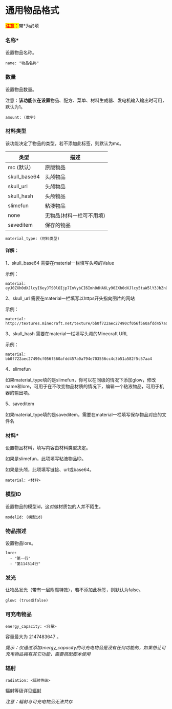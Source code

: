 # 通用物品格式

<mark style="color:red;">**注意：**</mark>带\*为必填

### 名称\*

设置物品名称。

```
name: "物品名称"
```

### 数量

设置物品数量。

注意：**该功能**仅**在设置**物品、配方、菜单、材料生成器、发电机输入输出时可用，默认为1。

```
amount: (数字)
```

### 材料类型

该功能决定了物品的类型，若不添加此标签，则默认为mc。

| 类型                   | 描述             |
| -------------------- | -------------- |
| mc (默认)            | 原版物品 |
| skull\_base64        | 头颅物品 |
| skull\_url           | 头颅物品 |
| skull\_hash          | 头颅物品 |
| slimefun             | 粘液物品 |
| none                 | 无物品(材料一栏可不用填)   |
| saveditem            | 保存的物品 |

```
material_type: (材料类型)
```

#### 详解：

1、skull\_base64 需要在material一栏填写头颅的Value

示例：

```
material: eyJ0ZXh0dXJlcyI6eyJTS0lOIjp7InVybCI6Imh0dHA6Ly90ZXh0dXJlcy5taW5lY3JhZnQubmV0L3RleHR1cmUvYmIwZjcyMmFlYzI3NDkwY2YwNTZmNTYwYWZkZDQ1N2EwYTc5NGU3MDM1NTZjYzRjM2I1MWE1ODJmNWM1N2FhNCJ9fX0=
```

2、skull\_url 需要在material一栏填写以https开头指向图片的网站

示例：

```
material: http://textures.minecraft.net/texture/bb0f722aec27490cf056f560afdd457a0a794e703556cc4c3b51a582f5c57aa4
```

3、skull\_hash 需要在material一栏填写头颅的Minecraft URL

示例：

```
material: bb0f722aec27490cf056f560afdd457a0a794e703556cc4c3b51a582f5c57aa4
```

4、slimefun

如果material_type填的是slimefun，你可以在同级的情况下添加glow，修改name和lore，可用于在不改变物品材质的情况下，编辑一个粘液物品，可用于机器的输出项。

5、saveditem

如果material_type填的是saveditem，需要在material一栏填写保存物品对应的文件名

### 材料\*

设置物品材料，填写内容由材料类型决定。

如果是slimefun，此项填写粘液物品ID。

如果是头颅，此项填写链接、url或base64。

```
material: <材料>
```

### 模型ID

设置物品的模型id，这对做材质包的人并不陌生。

```
modelId: (模型id)
```

### 物品描述

设置物品lore。

```
lore:
  - "第一行"
  - "第114514行"
```

### 发光

让物品发光（带有一层附魔特效），若不添加此标签，则默认为false。

```
glow: (true或false)
```

### 可充电物品

```
energy_capacity: <容量>
```

容量最大为 2147483647 。

*提示：仅通过添加energy_capacity的可充电物品是没有任何功能的，如果想让可充电物品拥有其它功能，需要搭配脚本使用*

### 辐射

```
radiation: <辐射等级>
```

辐射等级详见[辐射](https://slimefun.github.io/javadocs/Slimefun4/docs/io/github/thebusybiscuit/slimefun4/core/attributes/Radioactivity.html)

*注意：辐射与可充电物品无法共存*
